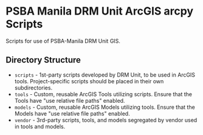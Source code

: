 # PSBA Manila DRM Unit ArcGIS arcpy Scripts

Scripts for use of PSBA-Manila DRM Unit GIS.

## Directory Structure

- `scripts` - 1st-party scripts developed by DRM Unit, to be used in ArcGIS tools. Project-specific scripts should be placed in their own subdirectories.
- `tools` - Custom, reusable ArcGIS Tools utilizing scripts. Ensure that the Tools have "use relative file paths" enabled.
- `models` - Custom, reusable ArcGIS Models utilizing tools. Ensure that the Models have "use relative file paths" enabled.
- `vendor` - 3rd-party scripts, tools, and models segregated by vendor used in tools and models.
